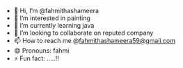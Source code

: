 - 👋 Hi, I’m @fahmithashameera
- 👀 I’m interested in painting
- 🌱 I’m currently learning java
- 💞️ I’m looking to collaborate on reputed company
- 📫 How to reach me @fahmithashameera59@gmail.com
- 😄 Pronouns: fahmi
- ⚡ Fun fact: .....!!

<!---
fahmithashameera21/fahmithashameera21 is a ✨ special ✨ repository because its `README.md` (this file) appears on your GitHub profile.
You can click the Preview link to take a look at your changes.
--->
